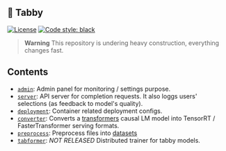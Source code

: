 ## 🐾 Tabby
[![License](https://img.shields.io/badge/License-Apache_2.0-blue.svg)](https://opensource.org/licenses/Apache-2.0)
[![Code style: black](https://img.shields.io/badge/code%20style-black-000000.svg)](https://github.com/psf/black)

> **Warning**
> This repository is undering heavy construction, everything changes fast.

## Contents
* [`admin`](./admin): Admin panel for monitoring / settings purpose.
* [`server`](./server): API server for completion requests. It also loggs users' selections (as feedback to model's quality).
* [`deployment`](./deployment): Container related deployment configs.
* [`converter`](./converter): Converts a [transformers](https://huggingface.co/docs/transformers) causal LM model into TensorRT / FasterTransformer serving formats.
* [`preprocess`](./preprocess): Preprocess files into [datasets](https://huggingface.co/docs/datasets)
* [`tabformer`](./tabformer): *NOT RELEASED* Distributed trainer for tabby models.
